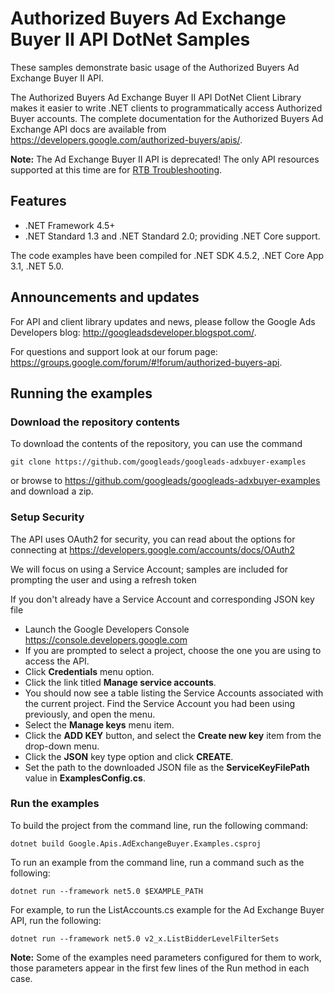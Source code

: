 # Authorized Buyers Ad Exchange Buyer II API DotNet Samples

These samples demonstrate basic usage of the Authorized Buyers Ad Exchange
Buyer II API.

The Authorized Buyers Ad Exchange Buyer II API DotNet Client Library makes it
easier to write .NET clients to programmatically access Authorized Buyer
accounts. The complete documentation for the Authorized Buyers Ad Exchange API
docs are available from <https://developers.google.com/authorized-buyers/apis/>.

**Note:** The Ad Exchange Buyer II API is deprecated! The only API resources
supported at this time are for
[RTB Troubleshooting](https://developers.google.com/authorized-buyers/apis/guides/v2/rtb-troubleshooting).

## Features

- .NET Framework 4.5+
- .NET Standard 1.3 and .NET Standard 2.0; providing .NET Core support.

The code examples have been compiled for .NET SDK 4.5.2, .NET Core App 3.1, .NET 5.0.

## Announcements and updates

For API and client library updates and news, please follow the Google Ads Developers blog: <http://googleadsdeveloper.blogspot.com/>.

For questions and support look at our forum page: <https://groups.google.com/forum/#!forum/authorized-buyers-api>.

## Running the examples

### Download the repository contents

To download the contents of the repository, you can use the command

```
git clone https://github.com/googleads/googleads-adxbuyer-examples
```

or browse to <https://github.com/googleads/googleads-adxbuyer-examples> and
 download a zip.

### Setup Security

The API uses OAuth2 for security, you can read about the options for connecting
 at <https://developers.google.com/accounts/docs/OAuth2>

We will focus on using a Service Account; samples are included for prompting
 the user and using a refresh token

If you don't already have a Service Account and corresponding JSON key file

 * Launch the Google Developers Console <https://console.developers.google.com>
 * If you are prompted to select a project, choose the one you are using to
   access the API.
 * Click **Credentials** menu option.
 * Click the link titled **Manage service accounts**.
 * You should now see a table listing the Service Accounts associated with the
  current project. Find the Service Account you had been using previously, and
  open the menu.
 * Select the **Manage keys** menu item.
 * Click the **ADD KEY** button, and select the **Create new key** item from
   the drop-down menu.
 * Click the **JSON** key type option and click **CREATE**.
 * Set the path to the downloaded JSON file as the **ServiceKeyFilePath** value
  in **ExamplesConfig.cs**.

### Run the examples

To build the project from the command line, run the following command:

```
dotnet build Google.Apis.AdExchangeBuyer.Examples.csproj
```

To run an example from the command line, run a command such as the following:

```
dotnet run --framework net5.0 $EXAMPLE_PATH
```

For example, to run the ListAccounts.cs example for the Ad Exchange Buyer API,
run the following:

```
dotnet run --framework net5.0 v2_x.ListBidderLevelFilterSets
```

**Note:** Some of the examples need parameters configured for them to work,
those parameters appear in the first few lines of the Run method in each case.

